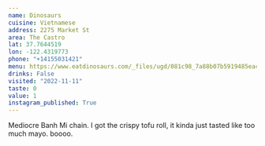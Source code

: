 ```yaml
---
name: Dinosaurs
cuisine: Vietnamese
address: 2275 Market St
area: The Castro
lat: 37.7644519
lon: -122.4319773
phone: "+14155031421"
menu: https://www.eatdinosaurs.com/_files/ugd/081c98_7a88b07b5919485eac0b3e6e2f34d4cb.pdf
drinks: False
visited: "2022-11-11"
taste: 0
value: 1
instagram_published: True
---
```


Mediocre Banh Mi chain. I got the crispy tofu roll, it kinda just tasted like too much mayo. boooo.
